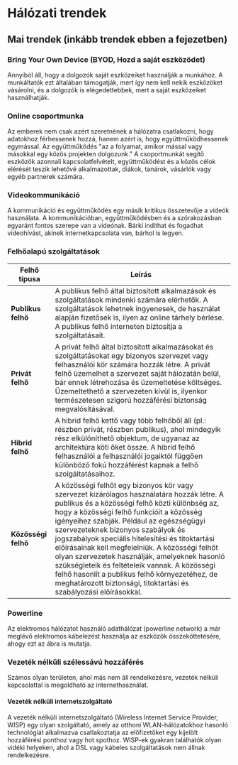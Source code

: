 # Hálózati trendek

## Mai trendek (inkább trendek ebben a fejezetben)

### Bring Your Own Device (BYOD, Hozd a saját eszközödet)

Annyiból áll, hogy a dolgozók saját eszközeiket használják a munkához. A munkáltatók ezt általában támogatják, mert így nem kell nekik eszközöket vásárolni, és a dolgozók is elégedettebbek, mert a saját eszközeiket használhatják.

### Online csoportmunka

Az emberek nem csak azért szeretnének a hálózatra csatlakozni, hogy adatokhoz férhessenek hozzá, hanem azért is, hogy együttműködhessenek egymással. Az együttműködés "az a folyamat, amikor mással vagy másokkal egy közös projekten dolgozunk." A csoportmunkát segítő eszközök azonnali kapcsolatfelvételt, együttműködést és a közös célok elérését teszik lehetővé alkalmazottak, diákok, tanárok, vásárlók vagy egyéb partnerek számára.

### Videokommunikáció

A kommunikáció és együttműködés egy másik kritikus összetevője a videók használata. A kommunikációban, együttműködésben és a szórakozásban egyaránt fontos szerepe van a videónak. Bárki indíthat és fogadhat videohívást, akinek internetkapcsolata van, bárhol is legyen.

### Felhőalapú szolgáltatások

| Felhő típusa   | Leírás |
|-|-|
| **Publikus felhő**    | A publikus felhő által biztosított alkalmazások és szolgáltatások mindenki számára elérhetők. A szolgáltatások lehetnek ingyenesek, de használat alapján fizetősek is, ilyen az online tárhely bérlése. A publikus felhő interneten biztosítja a szolgáltatásait. |
| **Privát felhő**      | A privát felhő által biztosított alkalmazásokat és szolgáltatásokat egy bizonyos szervezet vagy felhasználói kör számára hozzák létre. A privát felhő üzemelhet a szervezet saját hálózatán belül, bár ennek létrehozása és üzemeltetése költséges. Üzemeltethető a szervezeten kívül is, ilyenkor természetesen szigorú hozzáférési biztonság megvalósításával. |
| **Hibrid felhő**      | A hibrid felhő kettő vagy több felhőből áll (pl.: részben privát, részben publikus), ahol mindegyik rész elkülöníthető objektum, de ugyanaz az architektúra köti őket össze. A hibrid felhő felhasználói a felhasználói jogaiktól függően különböző fokú hozzáférést kapnak a felhő szolgáltatásaihoz. |
| **Közösségi felhő**   | A közösségi felhőt egy bizonyos kör vagy szervezet kizárólagos használatára hozzák létre. A publikus és a közösségi felhő közti különbség az, hogy a közösségi felhő funkcióit a közösség igényeihez szabják. Például az egészségügyi szervezeteknek bizonyos szabályok és jogszabályok speciális hitelesítési és titoktartási előírásainak kell megfelelniük.  A közösségi felhőt olyan szervezetek használják, amelyeknek hasonló szükségleteik és feltételeik vannak. A közösségi felhő hasonlít a publikus felhő környezetéhez, de meghatározott biztonsági, titoktartási és szabályozási előírásokkal. |

### Powerline

Az elektromos hálózatot használó adathálózat (powerline network) a már meglévő elektromos kábelezést használja az eszközök összeköttetésére, ahogy ezt az ábra is mutatja.

### Vezeték nélküli szélessávú hozzáférés

Számos olyan területen, ahol más nem áll rendelkezésre, vezeték nélküli kapcsolattal is megoldható az internethasználat.

#### Vezeték nélküli internetszolgáltató

A vezeték nélküli internetszolgáltató (Wireless Internet Service Provider, WISP) egy olyan szolgáltató, amely az otthoni WLAN-hálózatokhoz hasonló technológiát alkalmazva csatlakoztatja az előfizetőket egy kijelölt hozzáférési ponthoz vagy hot spothoz. WISP-ek gyakran találhatók olyan vidéki helyeken, ahol a DSL vagy kábeles szolgáltatások nem állnak rendelkezésre.